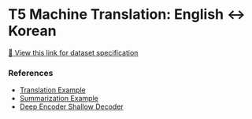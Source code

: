 # T5 Machine Translation: English ↔️ Korean

[🔗 View this link for dataset specification](https://github.com/snoop2head/Deep-Encoder-Shallow-Decoder#dataset)

### References

- [Translation Example](https://github.com/huggingface/notebooks/blob/main/examples/translation.ipynb)
- [Summarization Example](https://github.com/huggingface/notebooks/blob/main/examples/summarization.ipynb)
- [Deep Encoder Shallow Decoder](https://github.com/snoop2head/Deep-Encoder-Shallow-Decoder/blob/main/trainer.py)
